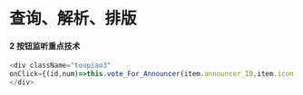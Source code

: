 # 查询、解析、排版


#### 2 按钮监听重点技术

```javascript
<div className="toupiao3"
onClick={(id,num)=>this.vote_For_Announcer(item.announcer_ID,item.icon.substring(27,29),id,num)}>
</div>
```
